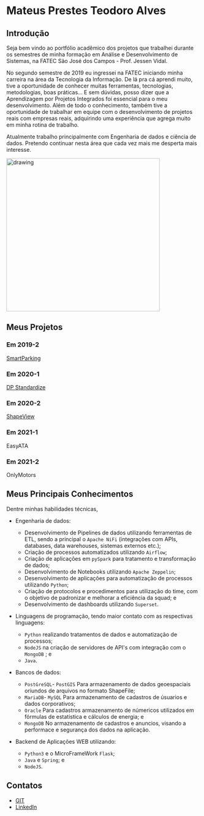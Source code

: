 # Mateus Prestes Teodoro Alves

## Introdução
Seja bem vindo ao portfólio acadêmico dos projetos que trabalhei durante os semestres de minha formação em Análise e Desenvolvimento de Sistemas, na FATEC São José dos Campos - Prof. Jessen Vidal.

No segundo semestre de 2019 eu ingressei na FATEC iniciando minha carreira na área da Tecnologia da Informação. De lá pra cá aprendi muito, tive a oportunidade de conhecer muitas ferramentas, tecnologias, metodologias, boas práticas...
E sem dúvidas, posso dizer que a Aprendizagem por Projetos Integrados foi essencial para o meu desenvolvimento. Além de todo o conhecimento, também tive a oportunidade de trabalhar em equipe com o desenvolvimento de projetos reais com empresas reais, adquirindo uma experiência que agrega muito em minha rotina de trabalho.

Atualmente trabalho principalmente com Engenharia de dados e ciência de dados. Pretendo continuar nesta área que cada vez mais me desperta mais interesse.

<img src="https://user-images.githubusercontent.com/56441534/138391512-64da6254-c230-4c7d-93f9-3586379d07a4.jpg" alt="drawing" width="400"/>
  

## Meus Projetos

### Em 2019-2
[SmartParking](https://github.com/Mateus-Prestes/Portfolio_MateusPrestes/blob/main/API_1-SMARTPARKING.md)

### Em 2020-1
[DP Standardize](https://github.com/Mateus-Prestes/Portfolio_MateusPrestes/blob/main/API_2-DP_Standardize.md)

### Em 2020-2
[ShapeView](https://github.com/Mateus-Prestes/Portfolio_MateusPrestes/blob/main/API_3-SHAPEVIEW.md)

### Em 2021-1
EasyATA

### Em 2021-2
OnlyMotors

## Meus Principais Conhecimentos
Dentre minhas habilidades técnicas, 

- Engenharia de dados:
    - Desenvolvimento de Pipelines de dados utilizando ferramentas de ETL, sendo a principal o ```Apache NiFi``` (integrações com APIs, databases, data warehouses, sistemas externos etc.);
    - Criação de processos automatizados utilizando ```Airflow```;
    - Criação de aplicações em ```pySpark``` para tratamento e transformação de dados;
    - Desenvolvimento de Notebooks utilizando ```Apache Zeppelin```;
    - Desenvolvimento de aplicações para automatização de processos utilizando ```Python```;
    - Criação de protocolos e procedimentos para utilização do time, com o objetivo de padronizar e melhorar a eficiência da squad; e
    - Desenvolvimento de dashboards utilizando ```Superset```.

- Linguagens de programação, tendo maior contato com as respectivas linguagens:
    - ```Python``` realizando tratamentos de dados e automatização de processos;
    - ```NodeJS``` na criação de servidores de API's com integração com o ```MongoDB``` ; e
    - ```Java```.

- Bancos de dados:
    - ```PostGreSQL```- ```PostGIS``` Para armazenamento de dados geoespaciais oriundos de arquivos no formato ShapeFile;
    - ```MariaDB```- ```MySQL``` Para armazenamento de cadastros de úsuarios e dados corporativos;
    - ```Oracle``` Para cadastros armazenamento de númericos utilizados em fórmulas de estatistica e cálculos de energia; e
    - ```MongoDB``` No armazenamento de cadastros e anuncios, visando a performace e segurança dos dados na aplicação.

- Backend de Aplicações WEB utilizando:
    - ```Python3``` e o MicroFrameWork ```Flask```;
    - ```Java``` e ```Spring```; e
    - ```NodeJS```.

## Contatos
* [GIT](https://github.com/Mateus-Prestes)
* [LinkedIn](https://www.linkedin.com/in/mateus-prestes-11569118a/)
